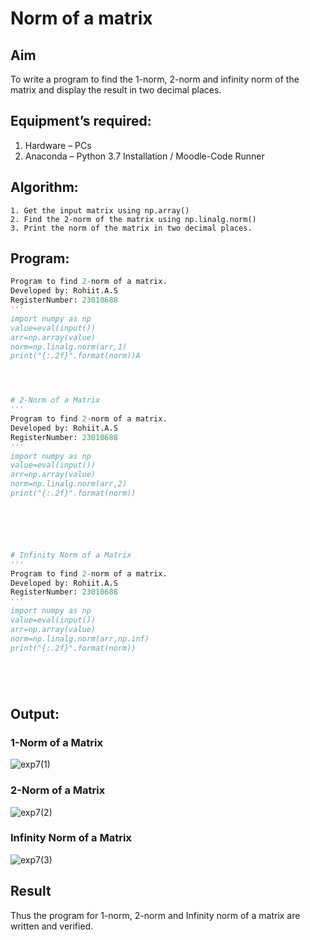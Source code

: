 # Norm of a matrix
## Aim
To write a program to find the 1-norm, 2-norm and infinity norm of the matrix and display the result in two decimal places.
## Equipment’s required:
1.	Hardware – PCs
2.	Anaconda – Python 3.7 Installation / Moodle-Code Runner
## Algorithm:
	1. Get the input matrix using np.array()   
    2. Find the 2-norm of the matrix using np.linalg.norm()
	3. Print the norm of the matrix in two decimal places.
## Program:
```Python
Program to find 2-norm of a matrix.
Developed by: Rohiit.A.S
RegisterNumber: 23010688
'''
import numpy as np
value=eval(input())
arr=np.array(value)
norm=np.linalg.norm(arr,1)
print("{:.2f}".format(norm))A




# 2-Norm of a Matrix
'''
Program to find 2-norm of a matrix.
Developed by: Rohiit.A.S
RegisterNumber: 23010688
'''
import numpy as np
value=eval(input())
arr=np.array(value)
norm=np.linalg.norm(arr,2)
print("{:.2f}".format(norm))






# Infinity Norm of a Matrix
'''
Program to find 2-norm of a matrix.
Developed by: Rohiit.A.S
RegisterNumber: 23010688
'''
import numpy as np
value=eval(input())
arr=np.array(value)
norm=np.linalg.norm(arr,np.inf)
print("{:.2f}".format(norm))






```
## Output:
### 1-Norm of a Matrix
![exp7(1)](https://github.com/Rohiit2005/Norm-of-a-matrix/assets/138849178/1570eed9-3549-4538-b344-9e1e9a686a7a)


### 2-Norm of a Matrix
![exp7(2)](https://github.com/Rohiit2005/Norm-of-a-matrix/assets/138849178/d7413060-80ed-43bd-b284-d69b4cdddf1a)


### Infinity Norm of a Matrix
![exp7(3)](https://github.com/Rohiit2005/Norm-of-a-matrix/assets/138849178/b6ac8e59-63da-4a00-b8ca-c6179c054aa2)


## Result
Thus the program for 1-norm, 2-norm and Infinity norm of a matrix are written and verified.
